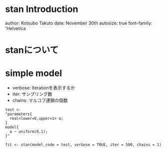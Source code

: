 stan Introduction
========================================================
author: Kotsubo Takuto
date: November 30th
autosize: true
font-family: 'Helvetica

stanについて
========================================================




simple model
========================================================

- verbose: Iterationを表示するか
- iter: サンプリング数
- chains: マルコフ連鎖の個数

```{r}
test <- 
"parameters{
  real<lower=0,upper=1> a;
}
model{
  a ~ uniform(0,1);
}"

fit <- stan(model_code = test, verbose = TRUE, iter = 500, chains = 1)
```



